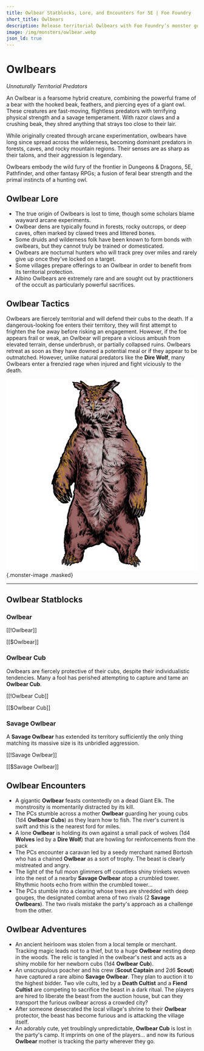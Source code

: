 ```yaml
---
title: Owlbear Statblocks, Lore, and Encounters for 5E | Foe Foundry
short_title: Owlbears
description: Release territorial Owlbears with Foe Foundry’s monster generator. Discover complete statblocks, lore, encounters, and adventure hooks to command your fantasy RPG campaigns.
image: /img/monsters/owlbear.webp
json_ld: true
---
```


# Owlbears

*Unnaturally Territorial Predators*

An Owlbear is a fearsome hybrid creature, combining the powerful frame of a bear with the hooked beak, feathers, and piercing eyes of a giant owl. These creatures are fast-moving, flightless predators with terrifying physical strength and a savage temperament. With razor claws and a crushing beak, they shred anything that strays too close to their lair.

While originally created through arcane experimentation, owlbears have long since spread across the wilderness, becoming dominant predators in forests, caves, and rocky mountain regions. Their senses are as sharp as their talons, and their aggression is legendary.

Owlbears embody the wild fury of the frontier in Dungeons & Dragons, 5E, Pathfinder, and other fantasy RPGs; a fusion of feral bear strength and the primal instincts of a hunting owl.

## Owlbear Lore

- The true origin of Owlbears is lost to time, though some scholars blame wayward arcane experiments.
- Owlbear dens are typically found in forests, rocky outcrops, or deep caves, often marked by clawed trees and littered bones.
- Some druids and wilderness folk have been known to form bonds with owlbears, but they cannot truly be trained or domesticated.
- Owlbears are nocturnal hunters who will track prey over miles and rarely give up once they’ve locked on a target.
- Some villages prepare offerings to an Owlbear in order to benefit from its territorial protection.
- Albino Owlbears are extremely rare and are sought out by practitioners of the occult as particularly powerful sacrifices.

## Owlbear Tactics

Owlbears are fiercely territorial and will defend their cubs to the death. If a dangerous-looking foe enters their territory, they will first attempt to frighten the foe away before risking an engagement. However, if the foe appears frail or weak, an Owlbear will prepare a vicious ambush from elevated terrain, dense underbrush, or partially collapsed ruins. Owlbears retreat as soon as they have downed a potential meal or if they appear to be outmatched. However, unlike natural predators like the **Dire Wolf**, many Owlbears enter a frenzied rage when injured and fight viciously to the death.

![An owlbear stands threateningly on its hind legs](../img/monsters/owlbear.webp){.monster-image .masked}

---

## Owlbear Statblocks

### Owlbear

[[!Owlbear]]

[[$Owlbear]]

### Owlbear Cub

Owlbears are fiercely protective of their cubs, despite their individualistic tendencies. Many a fool has perished attempting to capture and tame an **Owlbear Cub**.

[[!Owlbear Cub]]

[[$Owlbear Cub]]

### Savage Owlbear

A **Savage Owlbear** has extended its territory sufficiently the only thing matching its massive size is its unbridled aggression.

[[!Savage Owlbear]]

[[$Savage Owlbear]]

## Owlbear Encounters

- A gigantic **Owlbear** feasts contentedly on a dead Giant Elk. The monstrosity is momentarily distracted by its kill.
- The PCs stumble across a mother **Owlbear** guarding her young cubs (1d4 **Owlbear Cubs**) as they learn how to fish. The river's current is swift and this is the nearest ford for miles.
- A lone **Owlbear** is holding its own against a small pack of wolves (1d4 **Wolves** led by a **Dire Wolf**) that are howling for reinforcements from the pack
- The PCs encounter a caravan led by a seedy merchant named Bortosh who has a chained **Owlbear** as a sort of trophy. The beast is clearly mistreated and angry.
- The light of the full moon glimmers off countless shiny trinkets woven into the nest of a nearby **Savage Owlbear** atop a crumbled tower. Rhythmic hoots echo from within the crumbled tower...
- The PCs stumble into a clearing whose trees are shredded with deep gouges, the designated combat arena of two rivals (2 **Savage Owlbears**). The two rivals mistake the party's approach as a challenge from the other.

## Owlbear Adventures

- An ancient heirloom was stolen from a local temple or merchant. Tracking magic leads not to a thief, but to a huge **Owlbear** nesting deep in the woods. The relic is tangled in the owlbear's nest and acts as a shiny mobile for her newborn cubs (1d4 **Owlbear Cub**).
- An unscrupulous poacher and his crew (**Scout Captain** and 2d6 **Scout**) have captured a rare albino **Savage Owlbear**. They plan to auction it to the highest bidder. Two vile cults, led by a **Death Cultist** and a **Fiend Cultist** are competing to sacrifice the beast in a dark ritual. The players are hired to liberate the beast from the auction house, but can they transport the furious owlbear across a crowded city?
- After someone desecrated the local village's shrine to their **Owlbear** protector, the beast has become furious and is attacking the village itself.
- An adorably cute, yet troublingly unpredictable, **Owlbear Cub** is lost in the party's camp. It imprints on one of the players... and now its furious **Owlbear** mother is tracking the party wherever they go.